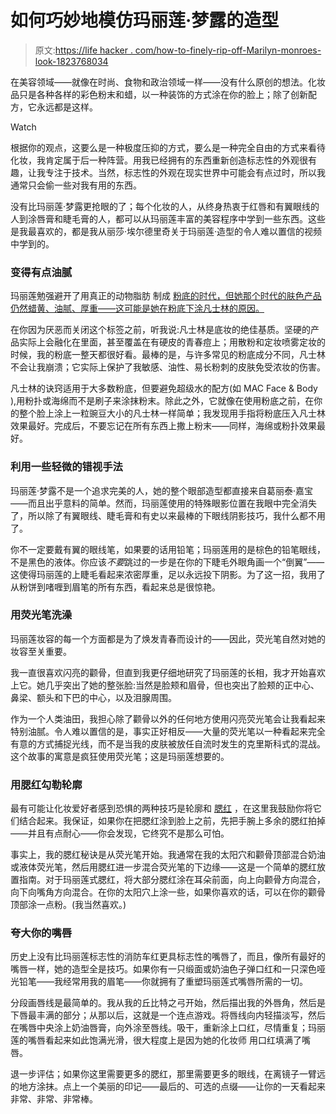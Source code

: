 # 如何巧妙地模仿玛丽莲·梦露的造型

> 原文:[https://life hacker . com/how-to-finely-rip-off-Marilyn-monroes-look-1823768034](https://lifehacker.com/how-to-subtly-rip-off-marilyn-monroes-look-1823768034)

在美容领域——就像在时尚、食物和政治领域一样——没有什么原创的想法。化妆品只是各种各样的彩色粉末和蜡，以一种装饰的方式涂在你的脸上；除了创新配方，它永远都是这样。

Watch

根据你的观点，这要么是一种极度压抑的方式，要么是一种完全自由的方式来看待化妆，我肯定属于后一种阵营。用我已经拥有的东西重新创造标志性的外观很有趣，让我专注于技术。当然，标志性的外观在现实世界中可能会有点过时，所以我通常只会偷一些对我有用的东西。

没有比玛丽莲·梦露更抢眼的了；每个化妆的人，从终身热衷于红唇和有翼眼线的人到涂唇膏和睫毛膏的人，都可以从玛丽莲丰富的美容程序中学到一些东西。这些是我最喜欢的，都是我从丽莎·埃尔德里奇关于玛丽莲·造型的令人难以置信的视频中学到的。

### 变得有点油腻

玛丽莲勉强避开了用真正的动物脂肪 制成 [粉底的时代，但她那个时代的肤色产品仍然蜡黄、油腻、厚重——这可能是她在粉底下涂凡士林的原因。](http://cosmeticsandskin.com/bcb/greasepaint.php)

在你因为厌恶而关闭这个标签之前，听我说:凡士林是底妆的绝佳基质。坚硬的产品实际上会融化在里面，甚至覆盖在有硬皮的青春痘上；用散粉和定妆喷雾定妆的时候，我的粉底一整天都很好看。最棒的是，与许多常见的粉底成分不同，凡士林不会让我崩溃；它实际上保护了我敏感、油性、易长粉刺的皮肤免受浓妆的伤害。

凡士林的诀窍适用于大多数粉底，但要避免超级水的配方(如 MAC Face & Body ),用粉扑或海绵而不是刷子来涂抹粉末。除此之外，它就像在使用粉底之前，在你的整个脸上涂上一粒豌豆大小的凡士林一样简单；我发现用手指将粉底压入凡士林效果最好。完成后，不要忘记在所有东西上撒上粉末——同样，海绵或粉扑效果最好。

### 利用一些轻微的错视手法

玛丽莲·梦露不是一个追求完美的人，她的整个眼部造型都直接来自葛丽泰·嘉宝——而且出乎意料的简单。然而，玛丽莲使用的特殊眼影位置在我眼中完全消失了，所以除了有翼眼线、睫毛膏和有史以来最棒的下眼线阴影技巧，我什么都不用了。

你不一定要戴有翼的眼线笔，如果要的话用铅笔；玛丽莲用的是棕色的铅笔眼线，不是黑色的液体。你应该*不要*跳过的一步是在你的下睫毛外眼角画一个“倒翼”——这使得玛丽莲的上睫毛看起来浓密厚重，足以永远投下阴影。为了这一招，我用了从粉饼到啫喱到眉笔的所有东西，看起来总是很惊艳。

### 用荧光笔洗澡

玛丽莲妆容的每一个方面都是为了焕发青春而设计的——因此，荧光笔自然对她的妆容至关重要。

我一直很喜欢闪亮的颧骨，但直到我更仔细地研究了玛丽莲的长相，我才开始喜欢上它。她几乎突出了她的整张脸:当然是脸颊和眉骨，但也突出了脸颊的正中心、鼻梁、额头和下巴的中心，以及泪腺周围。

作为一个人类油田，我担心除了颧骨以外的任何地方使用闪亮荧光笔会让我看起来特别油腻。令人难以置信的是，事实正好相反——大量的荧光笔以一种看起来完全有意的方式捕捉光线，而不是当我的皮肤被放任自流时发生的克里斯科式的混战。这个故事的寓意是疯狂使用荧光笔；这是玛丽莲想要的。

### 用腮红勾勒轮廓

最有可能让化妆爱好者感到恐惧的两种技巧是轮廓和 [腮红](https://lifehacker.com/everything-you-need-to-know-about-blush-and-how-to-app-1791492894) ，在这里我鼓励你将它们结合起来。我保证，如果你在把腮红涂到脸上之前，先把手腕上多余的腮红拍掉——并且有点耐心——你会发现，它终究不是那么可怕。

事实上，我的腮红秘诀是从荧光笔开始。我通常在我的太阳穴和颧骨顶部混合奶油或液体荧光笔，然后用腮红进一步混合荧光笔的下边缘——这是一个简单的腮红放置指南。对于玛丽莲式腮红，将大部分腮红涂在耳朵前面，向上向颧骨方向混合，向下向嘴角方向混合。在你的太阳穴上涂一些，如果你喜欢的话，可以在你的颧骨顶部涂一点粉。(我当然喜欢。)

### 夸大你的嘴唇

历史上没有比玛丽莲标志性的消防车红更具标志性的嘴唇了，而且，像所有最好的嘴唇一样，她的造型全是技巧。如果你有一只缎面或奶油色子弹口红和一只深色哑光铅笔——我经常用我的眉笔——你就拥有了重塑玛丽莲式嘴唇所需的一切。

分段画唇线是最简单的。我从我的丘比特之弓开始，然后描出我的外唇角，然后是下唇最丰满的部分；从那以后，这就是一个连点游戏。将唇线向内轻描淡写，然后在嘴唇中央涂上奶油唇膏，向外涂至唇线。吸干，重新涂上口红，尽情重复；玛丽莲的嘴唇看起来如此饱满光滑，很大程度上是因为她的化妆师 用口红填满了嘴唇。

退一步评估；如果你这里需要更多的腮红，那里需要更多的眼线，在离镜子一臂远的地方涂抹。点上一个美丽的印记——最后的、可选的点缀——让你的一天看起来非常、非常、非常棒。